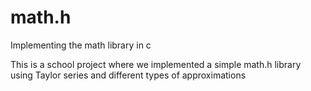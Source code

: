 # math.h
Implementing the math library in c

This is a school project where we implemented a simple math.h library using Taylor series and different types of approximations
